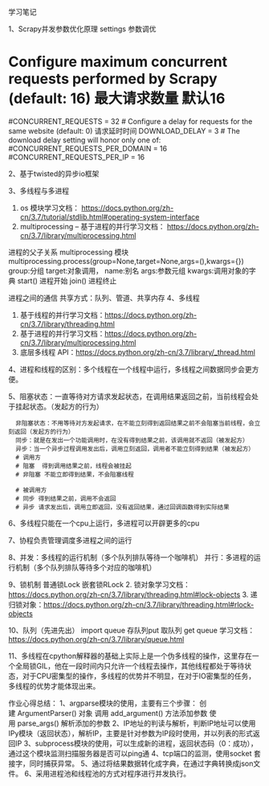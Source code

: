 学习笔记

1、Scrapy并发参数优化原理
settings 参数调优 
# Configure maximum concurrent requests performed by Scrapy (default: 16) 最大请求数量 默认16
#CONCURRENT_REQUESTS = 32
    # Configure a delay for requests for the same website (default: 0)  请求延时时间 
    DOWNLOAD_DELAY = 3 
    # The download delay setting will honor only one of: 
    #CONCURRENT_REQUESTS_PER_DOMAIN = 16 
    #CONCURRENT_REQUESTS_PER_IP = 16

2、基于twisted的异步io框架

3、多线程与多进程
1. os 模块学习文档：
https://docs.python.org/zh-cn/3.7/tutorial/stdlib.html#operating-system-interface
2. multiprocessing – 基于进程的并行学习文档： https://docs.python.org/zh-cn/3.7/library/multiprocessing.html

进程的父子关系
multiprocessing 模块 
multiprocessing.process(group=None,target=None,args=(),kwargs={})
group:分组
target:对象调用，
name:别名
args:参数元组
kwargs:调用对象的字典
start() 进程开始
join() 进程终止

进程之间的通信
共享方式：队列、管道、共享内存
4、多线程
1. 基于线程的并行学习文档：https://docs.python.org/zh-cn/3.7/library/threading.html
2. 基于进程的并行学习文档：https://docs.python.org/zh-cn/3.7/library/multiprocessing.html
3. 底层多线程 API：https://docs.python.org/zh-cn/3.7/library/_thread.html

4、进程和线程的区别：多个线程在一个线程中运行，多线程之间数据同步会更方便。

5、阻塞状态：一直等待对方请求发起状态，在调用结果返回之前，当前线程会处于挂起状态。（发起方的行为）

      非阻塞状态：不用等待对方发起请求，在不能立刻得到返回结果之前不会阻塞当前线程，会立刻返回（发起方的行为）
	  同步：就是在发出一个功能调用时，在没有得到结果之前，该调用就不返回（被发起方）
      异步：当一个异步过程调用发出后，调用立刻返回，调用者不能立刻得到结果（被发起方）
      # 调用方
	  # 阻塞  得到调用结果之前，线程会被挂起
	  # 非阻塞 不能立即得到结果，不会阻塞线程

	  # 被调用方 
      # 同步 得到结果之前，调用不会返回
      # 异步 请求发出后，调用立即返回，没有返回结果，通过回调函数得到实际结果

6、多线程只能在一个cpu上运行，多进程可以开辟更多的cpu

7、协程负责管理调度多进程之间的运行

8、并发：多线程的运行机制（多个队列排队等待一个咖啡机）
      并行：多进程的运行机制（多个队列排队等待多个对应的咖啡机）

9、锁机制
      普通锁Lock     嵌套锁RLock
	  2. 锁对象学习文档：https://docs.python.org/zh-cn/3.7/library/threading.html#lock-objects
     3. 递归锁对象：https://docs.python.org/zh-cn/3.7/library/threading.html#rlock-objects

10、队列（先进先出）
        import queue   存队列put  取队列 get
	    queue 学习文档：https://docs.python.org/zh-cn/3.7/library/queue.html

11、多线程在cpython解释器的基础上实际上是一个伪多线程的操作，这里存在一个全局锁GIL，他在一段时间内只允许一个线程去操作，其他线程都处于等待状态，对于CPU密集型的操作，多线程的优势并不明显，在对于IO密集型的任务，多线程的优势才能体现出来。

作业心得总结：
1、argparse模块的使用，主要有三个步骤：
创建 ArgumentParser() 对象
调用 add_argument() 方法添加参数
使用 parse_args() 解析添加的参数
2、IP地址的判读与解析，判断IP地址可以使用IPy模块（返回状态），解析IP，主要是针对参数为IP段时使用，并以列表的形式返回IP
3、subprocess模块的使用，可以生成新的进程，返回状态码（0：成功），通过这个模块监测扫描服务器是否可以ping通
4、tcp端口的监测，使用socket 套接字，同时捕获异常。
5、通过将结果数据转化成字典，在通过字典转换成json文件。
6、采用进程池和线程池的方式对程序进行并发执行。









    
   